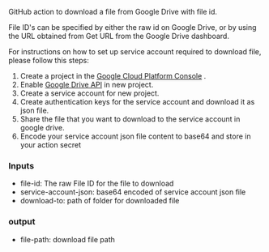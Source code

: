 
GitHub action to download a file from Google Drive with file id.

File ID's can be specified by either the raw id on Google Drive, or by using the URL obtained from Get URL from the Google Drive dashboard.

For instructions on how to set up service account required to download file, please follow this steps:
1. Create a project in the [Google Cloud Platform Console](https://console.cloud.google.com/) .
2. Enable [Google Drive API](https://developers.google.com/drive/api/v3/enable-drive-api) in new project.
3. Create a service account for new project.
4. Create authentication keys for the service account and download it as json file.
5. Share the file that you want to download to the service account in google drive.
6. Encode your service account json file content to base64 and store in your action secret

### Inputs
- file-id: The raw File ID for the file to download
- service-account-json: base64 encoded of service account json file
- download-to: path of folder for downloaded file
### output
- file-path: download file path
